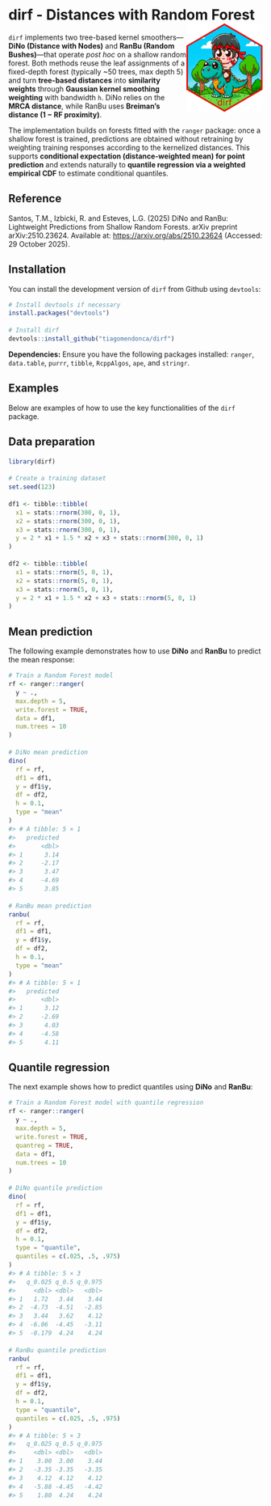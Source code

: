 
<!-- README.md is generated from README.Rmd. Please edit that file -->

# dirf - Distances with Random Forest <a href="https://github.com/tiagomendonca/dirf"><img src="hex-dirf01.png" align="right" height="175" /></a>

<!-- badges: start -->

<!-- badges: end -->

`dirf` implements two tree-based kernel smoothers—**DiNo (Distance with
Nodes)** and **RanBu (Random Bushes)**—that operate *post hoc* on a
shallow random forest. Both methods reuse the leaf assignments of a
fixed-depth forest (typically ~50 trees, max depth 5) and turn
**tree-based distances** into **similarity weights** through **Gaussian
kernel smoothing weighting** with bandwidth `h`. DiNo relies on the
**MRCA distance**, while RanBu uses **Breiman’s distance (1 − RF
proximity)**.

The implementation builds on forests fitted with the `ranger` package:
once a shallow forest is trained, predictions are obtained without
retraining by weighting training responses according to the kernelized
distances. This supports **conditional expectation (distance-weighted
mean) for point prediction** and extends naturally to **quantile
regression via a weighted empirical CDF** to estimate conditional
quantiles.

## Reference

Santos, T.M., Izbicki, R. and Esteves, L.G. (2025) DiNo and RanBu:
Lightweight Predictions from Shallow Random Forests. arXiv preprint
arXiv:2510.23624. Available at: <https://arxiv.org/abs/2510.23624>
(Accessed: 29 October 2025).

## Installation

You can install the development version of `dirf` from Github using
`devtools`:

``` r
# Install devtools if necessary
install.packages("devtools")

# Install dirf
devtools::install_github("tiagomendonca/dirf")
```

**Dependencies:** Ensure you have the following packages installed:
`ranger`, `data.table`, `purrr`, `tibble`, `RcppAlgos`, `ape`, and
`stringr`.

## Examples

Below are examples of how to use the key functionalities of the `dirf`
package.

## Data preparation

``` r
library(dirf)

# Create a training dataset
set.seed(123)

df1 <- tibble::tibble(
  x1 = stats::rnorm(300, 0, 1),
  x2 = stats::rnorm(300, 0, 1),
  x3 = stats::rnorm(300, 0, 1),
  y = 2 * x1 + 1.5 * x2 + x3 + stats::rnorm(300, 0, 1)
)

df2 <- tibble::tibble(
  x1 = stats::rnorm(5, 0, 1),
  x2 = stats::rnorm(5, 0, 1),
  x3 = stats::rnorm(5, 0, 1),
  y = 2 * x1 + 1.5 * x2 + x3 + stats::rnorm(5, 0, 1)
)
```

## Mean prediction

The following example demonstrates how to use **DiNo** and **RanBu** to
predict the mean response:

``` r
# Train a Random Forest model
rf <- ranger::ranger(
  y ~ .,
  max.depth = 5,
  write.forest = TRUE,
  data = df1,
  num.trees = 10
)

# DiNo mean prediction
dino(
  rf = rf,
  df1 = df1,
  y = df1$y,
  df = df2,
  h = 0.1,
  type = "mean"
)
#> # A tibble: 5 × 1
#>   predicted
#>       <dbl>
#> 1      3.14
#> 2     -2.17
#> 3      3.47
#> 4     -4.69
#> 5      3.85

# RanBu mean prediction
ranbu(
  rf = rf,
  df1 = df1,
  y = df1$y,
  df = df2,
  h = 0.1,
  type = "mean"
)
#> # A tibble: 5 × 1
#>   predicted
#>       <dbl>
#> 1      3.12
#> 2     -2.69
#> 3      4.03
#> 4     -4.58
#> 5      4.11
```

## Quantile regression

The next example shows how to predict quantiles using **DiNo** and
**RanBu**:

``` r
# Train a Random Forest model with quantile regression
rf <- ranger::ranger(
  y ~ .,
  max.depth = 5,
  write.forest = TRUE,
  quantreg = TRUE,
  data = df1,
  num.trees = 10
)

# DiNo quantile prediction
dino(
  rf = rf,
  df1 = df1,
  y = df1$y,
  df = df2,
  h = 0.1,
  type = "quantile",
  quantiles = c(.025, .5, .975)
)
#> # A tibble: 5 × 3
#>   q_0.025 q_0.5 q_0.975
#>     <dbl> <dbl>   <dbl>
#> 1   1.72   3.44    3.44
#> 2  -4.73  -4.51   -2.85
#> 3   3.44   3.62    4.12
#> 4  -6.06  -4.45   -3.11
#> 5  -0.179  4.24    4.24

# RanBu quantile prediction
ranbu(
  rf = rf,
  df1 = df1,
  y = df1$y,
  df = df2,
  h = 0.1,
  type = "quantile",
  quantiles = c(.025, .5, .975)
)
#> # A tibble: 5 × 3
#>   q_0.025 q_0.5 q_0.975
#>     <dbl> <dbl>   <dbl>
#> 1    3.00  3.00    3.44
#> 2   -3.35 -3.35   -3.35
#> 3    4.12  4.12    4.12
#> 4   -5.88 -4.45   -4.42
#> 5    1.80  4.24    4.24
```
